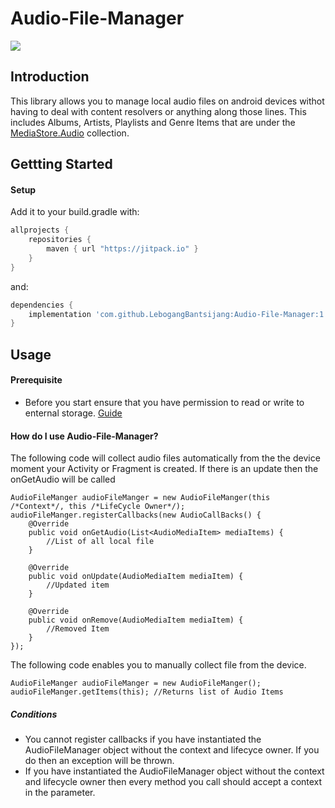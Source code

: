 # Audio-File-Manager
[![](https://jitpack.io/v/LebogangBantsijang/Audio-File-Manager.svg)](https://jitpack.io/#LebogangBantsijang/Audio-File-Manager)

## Introduction

This library allows you to manage local audio files on android devices withot having to deal with content resolvers or anything along those lines. This includes Albums, Artists, Playlists and Genre Items that are under the [MediaStore.Audio](https://developer.android.com/reference/android/provider/MediaStore.Audio) collection.

## Gettting Started

#### Setup
Add it to your build.gradle with:
```gradle
allprojects {
    repositories {
        maven { url "https://jitpack.io" }
    }
}
```
and:

```gradle
dependencies {
    implementation 'com.github.LebogangBantsijang:Audio-File-Manager:1.0.0'
}
```
## Usage

#### Prerequisite
* Before you start ensure that you have permission to read or write to enternal storage. [Guide](https://developer.android.com/guide/topics/permissions/overview)

#### How do I use Audio-File-Manager?
The following code will collect audio files automatically from the the device moment your Activity or Fragment is created. If there is an update then the onGetAudio will be called
```
AudioFileManger audioFileManger = new AudioFileManger(this /*Context*/, this /*LifeCycle Owner*/);
audioFileManger.registerCallbacks(new AudioCallBacks() {
    @Override
    public void onGetAudio(List<AudioMediaItem> mediaItems) {
        //List of all local file
    }

    @Override
    public void onUpdate(AudioMediaItem mediaItem) {
        //Updated item
    }

    @Override
    public void onRemove(AudioMediaItem mediaItem) {
        //Removed Item
    }
});
```
The following code enables you to manually collect file from the device.
```
AudioFileManger audioFileManger = new AudioFileManger();
audioFileManger.getItems(this); //Returns list of Audio Items
```

##### Conditions
* You cannot register callbacks if you have instantiated the AudioFileManager object without the context and lifecyce owner. If you do then an exception will be thrown.
* If you have instantiated the AudioFileManager object without the context and lifecycle owner then every method you call should accept a context in the parameter.
